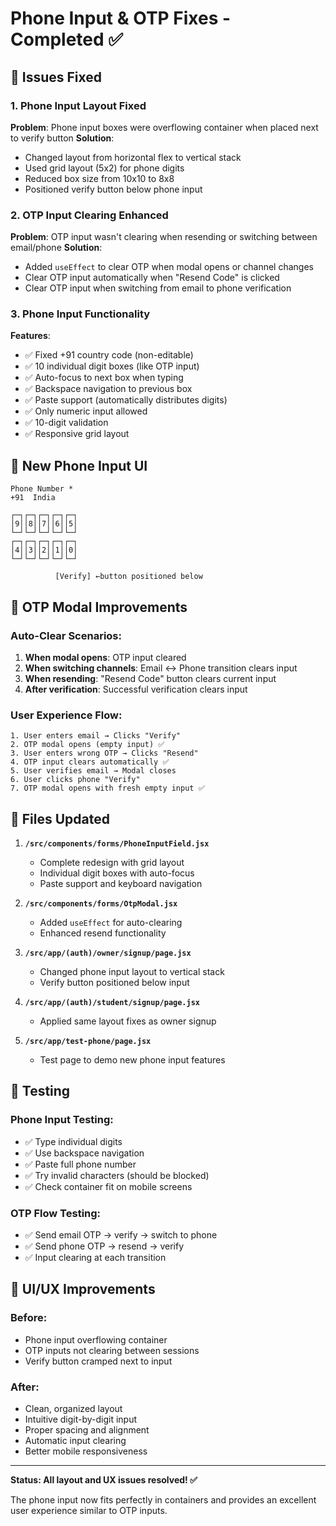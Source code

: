 # Phone Input & OTP Fixes - Completed ✅

## 🎯 **Issues Fixed**

### 1. **Phone Input Layout Fixed**
**Problem**: Phone input boxes were overflowing container when placed next to verify button
**Solution**:
- Changed layout from horizontal flex to vertical stack
- Used grid layout (5x2) for phone digits
- Reduced box size from 10x10 to 8x8
- Positioned verify button below phone input

### 2. **OTP Input Clearing Enhanced**
**Problem**: OTP input wasn't clearing when resending or switching between email/phone
**Solution**:
- Added `useEffect` to clear OTP when modal opens or channel changes
- Clear OTP input automatically when "Resend Code" is clicked
- Clear OTP input when switching from email to phone verification

### 3. **Phone Input Functionality**
**Features**:
- ✅ Fixed +91 country code (non-editable)
- ✅ 10 individual digit boxes (like OTP input)
- ✅ Auto-focus to next box when typing
- ✅ Backspace navigation to previous box
- ✅ Paste support (automatically distributes digits)
- ✅ Only numeric input allowed
- ✅ 10-digit validation
- ✅ Responsive grid layout

## 📱 **New Phone Input UI**

```
Phone Number *
+91  India

┌─┐┌─┐┌─┐┌─┐┌─┐
│9││8││7││6││5│
└─┘└─┘└─┘└─┘└─┘
┌─┐┌─┐┌─┐┌─┐┌─┐
│4││3││2││1││0│
└─┘└─┘└─┘└─┘└─┘

          [Verify] ←button positioned below
```

## 🔄 **OTP Modal Improvements**

### **Auto-Clear Scenarios**:
1. **When modal opens**: OTP input cleared
2. **When switching channels**: Email ↔ Phone transition clears input
3. **When resending**: "Resend Code" button clears current input
4. **After verification**: Successful verification clears input

### **User Experience Flow**:
```
1. User enters email → Clicks "Verify"
2. OTP modal opens (empty input) ✅
3. User enters wrong OTP → Clicks "Resend"
4. OTP input clears automatically ✅
5. User verifies email → Modal closes
6. User clicks phone "Verify"
7. OTP modal opens with fresh empty input ✅
```

## 📂 **Files Updated**

1. **`/src/components/forms/PhoneInputField.jsx`**
   - Complete redesign with grid layout
   - Individual digit boxes with auto-focus
   - Paste support and keyboard navigation

2. **`/src/components/forms/OtpModal.jsx`**
   - Added `useEffect` for auto-clearing
   - Enhanced resend functionality

3. **`/src/app/(auth)/owner/signup/page.jsx`**
   - Changed phone input layout to vertical stack
   - Verify button positioned below input

4. **`/src/app/(auth)/student/signup/page.jsx`**
   - Applied same layout fixes as owner signup

5. **`/src/app/test-phone/page.jsx`**
   - Test page to demo new phone input features

## 🧪 **Testing**

### **Phone Input Testing**:
- ✅ Type individual digits
- ✅ Use backspace navigation
- ✅ Paste full phone number
- ✅ Try invalid characters (should be blocked)
- ✅ Check container fit on mobile screens

### **OTP Flow Testing**:
- ✅ Send email OTP → verify → switch to phone
- ✅ Send phone OTP → resend → verify
- ✅ Input clearing at each transition

## 🎨 **UI/UX Improvements**

### **Before**:
- Phone input overflowing container
- OTP inputs not clearing between sessions
- Verify button cramped next to input

### **After**:
- Clean, organized layout
- Intuitive digit-by-digit input
- Proper spacing and alignment
- Automatic input clearing
- Better mobile responsiveness

---

**Status: All layout and UX issues resolved! ✅**

The phone input now fits perfectly in containers and provides an excellent user experience similar to OTP inputs.